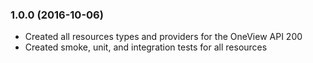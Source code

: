 ### 1.0.0 (2016-10-06)

 * Created all resources types and providers for the OneView API 200
 * Created smoke, unit, and integration tests for all resources
